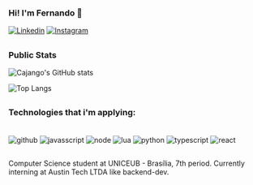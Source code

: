 
### Hi! I'm Fernando 👋

[![Linkedin](https://img.shields.io/badge/LinkedIn-0077B5?style=for-the-badge&logo=linkedin&logoColor=white)](https://www.linkedin.com/in/fernando-cajango-725b48232/)
[![Instagram](https://img.shields.io/badge/Instagram-E4405F?style=for-the-badge&logo=instagram&logoColor=white)](https://www.instagram.com/fernando_cajango/)


##
### Public Stats
![Cajango's GitHub stats](https://github-readme-stats.vercel.app/api?username=cajango-dev&show_icons=true&theme=tokyonight)

![Top Langs](https://github-readme-stats.vercel.app/api/top-langs/?username=cajango-dev&layout=compact&theme=tokyonight)

##
### Technologies that i'm applying:

<div style="display: inline_block"><br/>
    <img align="center" alt="github" src="https://img.shields.io/badge/GitHub-100000?style=for-the-badge&logo=github&logoColor=white"/>
    <img align="center" alt="javasscript" src="https://img.shields.io/badge/JavaScript-100000?style=for-the-badge&logo=javascript&logoColor=yellow"/>
    <img align="center" alt="node" src="https://img.shields.io/badge/Node.js-100000?style=for-the-badge&logo=node.js&logoColor=green"/>
    <img align="center" alt="lua" src="https://img.shields.io/badge/Lua-100000?style=for-the-badge&logo=lua&logoColor=blue"/>
    <img align="center" alt="python" src="https://img.shields.io/badge/Python-100000?style=for-the-badge&logo=python&logoColor=yellow"/>
    <img align="center" alt="typescript" src="https://img.shields.io/badge/TypeScript-100000?style=for-the-badge&logo=typescript&logoColor=blue"/>
    <img align="center" alt="react" src="https://img.shields.io/badge/React-100000?style=for-the-badge&logo=react&logoColor=blue"/>
</div>

##

Computer Science student at UNICEUB - Brasília, 7th period. Currently interning at Austin Tech LTDA like backend-dev.
